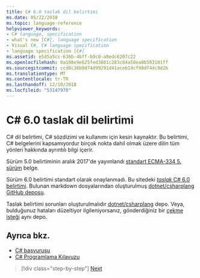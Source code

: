 ```yaml
---
title: C# 6.0 taslak dil belirtimi
ms.date: 05/22/2018
ms.topic: language-reference
helpviewer_keywords:
- C# language, specification
- what's new [C#], language specification
- Visual C#, C# language specification
- language specification [C#]
ms.assetid: e5d5a5cc-636b-4bff-b9c8-a8edc6207c22
ms.openlocfilehash: 0a108e9e625fed3801c283c84a58ea0b503101ff
ms.sourcegitcommit: ccd8c36b0d74d99291d41aceb14cf98d74dc9d2b
ms.translationtype: MT
ms.contentlocale: tr-TR
ms.lasthandoff: 12/10/2018
ms.locfileid: "53147970"
---
```

# <a name="c-60-draft-language-specification"></a>C# 6.0 taslak dil belirtimi

C# dil belirtimi, C# sözdizimi ve kullanımı için kesin kaynaktır. Bu belirtimi, C# belgelerini kapsamıyordur birçok nokta dahil olmak üzere dilin tüm yönleri hakkında ayrıntılı bilgi içerir.

Sürüm 5.0 belirtiminin aralık 2017'de yayımlandı [standart ECMA-334 5. sürüm](https://www.ecma-international.org/publications/files/ECMA-ST/ECMA-334.pdf) belge.

Sürüm 6.0 belirtimi standart olarak onaylanmadı. Bu sitedeki [ *taslak* C# 6.0 belirtimi](../../../../_csharplang/spec/introduction.md). Bulunan markdown dosyalarından oluşturulmuş [dotnet/csharplang GitHub deposu](https://github.com/dotnet/csharplang/blob/master/spec/README.md).

Taslak belirtimi sorunları oluşturulmalıdır [dotnet/csharplang](https://github.com/dotnet/csharplang/issues) depo. Veya, bulduğunuz hataları düzeltiyor ilgileniyorsanız, gönderdiğiniz bir [çekme isteği](https://github.com/dotnet/csharplang/pulls) aynı depo.

## <a name="see-also"></a>Ayrıca bkz.

- [C# başvurusu](../index.md)  
- [C# Programlama Kılavuzu](../../programming-guide/index.md)

>[!div class="step-by-step"]
>[Next](../../../../_csharplang/spec/introduction.md)